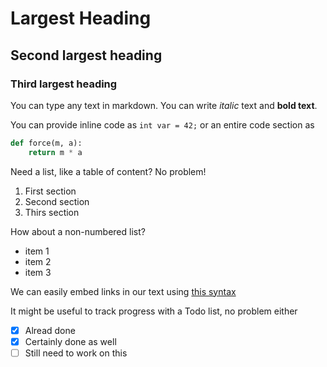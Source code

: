 # Largest Heading
## Second largest heading
### Third largest heading

You can type any text in markdown. You can write *italic* text and **bold text**.

You can provide inline code as `int var = 42;` or an entire code section as

```python
def force(m, a):
    return m * a
```

Need a list, like a table of content? No problem!

1. First section
2. Second section
3. Thirs section

How about a non-numbered list?

- item 1
- item 2
- item 3

We can easily embed links in our text using [this syntax](https://www.google.com)

It might be useful to track progress with a Todo list, no problem either

- [x] Alread done
- [x] Certainly done as well
- [ ] Still need to work on this
